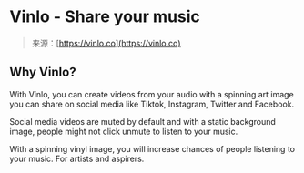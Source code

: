 <!--yml
category: 未分类
date: 2024-05-27 14:49:20
-->

# Vinlo - Share your music

> 来源：[https://vinlo.co](https://vinlo.co)

## Why Vinlo?

With Vinlo, you can create videos from your audio with a spinning art image you can share on social media like Tiktok, Instagram, Twitter and Facebook.

Social media videos are muted by default and with a static background image, people might not click unmute to listen to your music.

With a spinning vinyl image, you will increase chances of people listening to your music. For artists and aspirers.